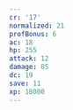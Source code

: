 ```yaml
---
cr: '17'
normalized: 21
profBonus: 6
ac: 18
hp: 255
attack: 12
damage: 85
dc: 19
save: 11
xp: 18000
---
```

